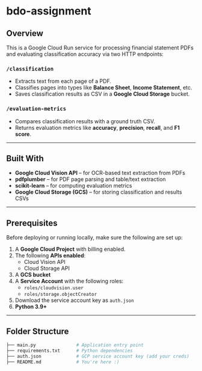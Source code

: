 # bdo-assignment

## Overview

This is a Google Cloud Run service for processing financial statement PDFs and evaluating classification accuracy via two HTTP endpoints:

### `/classification`
- Extracts text from each page of a PDF.
- Classifies pages into types like **Balance Sheet**, **Income Statement**, etc.
- Saves classification results as CSV in a **Google Cloud Storage** bucket.

### `/evaluation-metrics`
- Compares classification results with a ground truth CSV.
- Returns evaluation metrics like **accuracy**, **precision**, **recall**, and **F1 score**.

---

## Built With

- **Google Cloud Vision API** – for OCR-based text extraction from PDFs
- **pdfplumber** – for PDF page parsing and table/text extraction
- **scikit-learn** – for computing evaluation metrics
- **Google Cloud Storage (GCS)** – for storing classification and results CSVs

---

## Prerequisites

Before deploying or running locally, make sure the following are set up:

1. A **Google Cloud Project** with billing enabled.
2. The following **APIs enabled**:
   - Cloud Vision API
   - Cloud Storage API
3. A **GCS bucket**
4. A **Service Account** with the following roles:
   - `roles/cloudvision.user`
   - `roles/storage.objectCreator`
5. Download the service account key as `auth.json`
6. **Python 3.9+**

---

## Folder Structure

```bash
├── main.py               # Application entry point
├── requirements.txt      # Python dependencies
├── auth.json             # GCP service account key (add your creds)
├── README.md             # You're here :)
